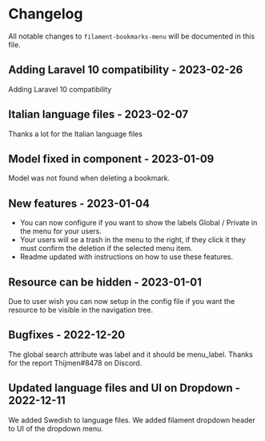 # Changelog

All notable changes to `filament-bookmarks-menu` will be documented in this file.

## Adding Laravel 10 compatibility  - 2023-02-26

Adding Laravel 10 compatibility

## Italian language files  - 2023-02-07

Thanks a lot for the Italian language files

## Model fixed in component - 2023-01-09

Model was not found when deleting a bookmark.

## New features - 2023-01-04

- You can now configure if you want to show the labels Global / Private in the menu for your users.
- Your users will se a trash in the menu to the right, if they click it they must confirm the deletion if the selected menu item.
- Readme updated with instructions on how to use these features.

## Resource can be hidden - 2023-01-01

Due to user wish you can now setup in the config file if you want the resource to be visible in the navigation tree.

## Bugfixes - 2022-12-20

The global search attribute was label and it should be menu_label. Thanks for the report Thijmen#8478 on Discord.

## Updated language files and UI on Dropdown - 2022-12-11

We added Swedish to language files.
We added filament dropdown header to UI of the dropdown menu.
